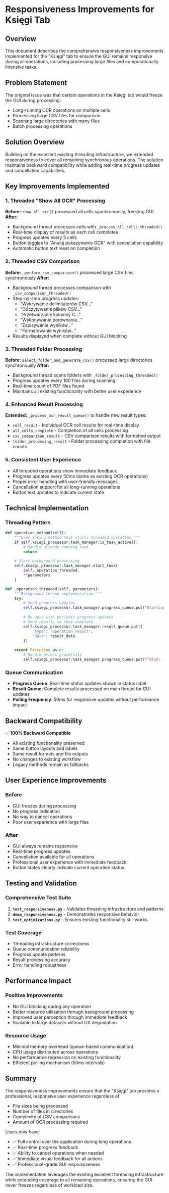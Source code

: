 # Responsiveness Improvements for Księgi Tab

## Overview

This document describes the comprehensive responsiveness improvements implemented for the "Księgi" tab to ensure the GUI remains responsive during all operations, including processing large files and computationally intensive tasks.

## Problem Statement

The original issue was that certain operations in the Księgi tab would freeze the GUI during processing:
- Long-running OCR operations on multiple cells
- Processing large CSV files for comparison
- Scanning large directories with many files
- Batch processing operations

## Solution Overview

Building on the excellent existing threading infrastructure, we extended responsiveness to cover all remaining synchronous operations. The solution maintains backward compatibility while adding real-time progress updates and cancellation capabilities.

## Key Improvements Implemented

### 1. Threaded "Show All OCR" Processing
**Before:** `show_all_ocr()` processed all cells synchronously, freezing GUI
**After:** 
- Background thread processes cells with `_process_all_cells_threaded()`
- Real-time display of results as each cell completes
- Progress updates every 5 cells
- Button toggles to "Anuluj pokazywanie OCR" with cancellation capability
- Automatic button text reset on completion

### 2. Threaded CSV Comparison
**Before:** `_perform_csv_comparison()` processed large CSV files synchronously
**After:**
- Background thread processes comparison with `_csv_comparison_threaded()`
- Step-by-step progress updates:
  - "Wykrywanie delimitatorów CSV..."
  - "Odczytywanie plików CSV..."
  - "Przetwarzanie kolumny C..."
  - "Wykonywanie porównania..."
  - "Zapisywanie wyników..."
  - "Formatowanie wyników..."
- Results displayed when complete without GUI blocking

### 3. Threaded Folder Processing
**Before:** `select_folder_and_generate_csv()` processed large directories synchronously
**After:**
- Background thread scans folders with `_folder_processing_threaded()`
- Progress updates every 100 files during scanning
- Real-time count of PDF files found
- Maintains all existing functionality with better user experience

### 4. Enhanced Result Processing
**Extended:** `_process_ocr_result_queue()` to handle new result types:
- `cell_result` - Individual OCR cell results for real-time display
- `all_cells_complete` - Completion of all cells processing
- `csv_comparison_result` - CSV comparison results with formatted output
- `folder_processing_result` - Folder processing completion with file counts

### 5. Consistent User Experience
- All threaded operations show immediate feedback
- Progress updates every 50ms (same as existing OCR operations)
- Proper error handling with user-friendly messages
- Cancellation support for all long-running operations
- Button text updates to indicate current state

## Technical Implementation

### Threading Pattern
```python
def operation_method(self):
    """User-facing method that starts threaded operation."""
    if self.ksiegi_processor.task_manager.is_task_active():
        # Handle already running task
        return
    
    # Start background processing
    self.ksiegi_processor.task_manager.start_task(
        self._operation_threaded,
        **parameters
    )

def _operation_threaded(self, parameters):
    """Background thread implementation."""
    try:
        # Send progress updates
        self.ksiegi_processor.task_manager.progress_queue.put("Starting...")
        
        # Do work with periodic progress updates
        # Send results as they complete
        self.ksiegi_processor.task_manager.result_queue.put({
            'type': 'operation_result',
            'data': result_data
        })
        
    except Exception as e:
        # Handle errors gracefully
        self.ksiegi_processor.task_manager.progress_queue.put(f"Błąd: {e}")
```

### Queue Communication
- **Progress Queue**: Real-time status updates shown in status label
- **Result Queue**: Complete results processed on main thread for GUI updates
- **Polling Frequency**: 50ms for responsive updates without performance impact

## Backward Compatibility

✅ **100% Backward Compatible**
- All existing functionality preserved
- Same button layouts and labels
- Same result formats and file outputs
- No changes to existing workflow
- Legacy methods remain as fallbacks

## User Experience Improvements

### Before
- GUI freezes during processing
- No progress indication
- No way to cancel operations
- Poor user experience with large files

### After
- GUI always remains responsive
- Real-time progress updates
- Cancellation available for all operations
- Professional user experience with immediate feedback
- Button states clearly indicate current operation status

## Testing and Validation

### Comprehensive Test Suite
1. **`test_responsiveness.py`** - Validates threading infrastructure and patterns
2. **`demo_responsiveness.py`** - Demonstrates responsive behavior
3. **`test_optimizations.py`** - Ensures existing functionality still works

### Test Coverage
- Threading infrastructure correctness
- Queue communication reliability
- Progress update patterns
- Result processing accuracy
- Error handling robustness

## Performance Impact

### Positive Improvements
- No GUI blocking during any operation
- Better resource utilization through background processing
- Improved user perception through immediate feedback
- Scalable to large datasets without UX degradation

### Resource Usage
- Minimal memory overhead (queue-based communication)
- CPU usage distributed across operations
- No performance regression on existing functionality
- Efficient polling mechanism (50ms intervals)

## Summary

The responsiveness improvements ensure that the "Księgi" tab provides a professional, responsive user experience regardless of:
- File sizes being processed
- Number of files in directories
- Complexity of CSV comparisons
- Amount of OCR processing required

Users now have:
- ✅ Full control over the application during long operations
- ✅ Real-time progress feedback
- ✅ Ability to cancel operations when needed
- ✅ Immediate visual feedback for all actions
- ✅ Professional-grade GUI responsiveness

The implementation leverages the existing excellent threading infrastructure while extending coverage to all remaining operations, ensuring the GUI never freezes regardless of workload size.